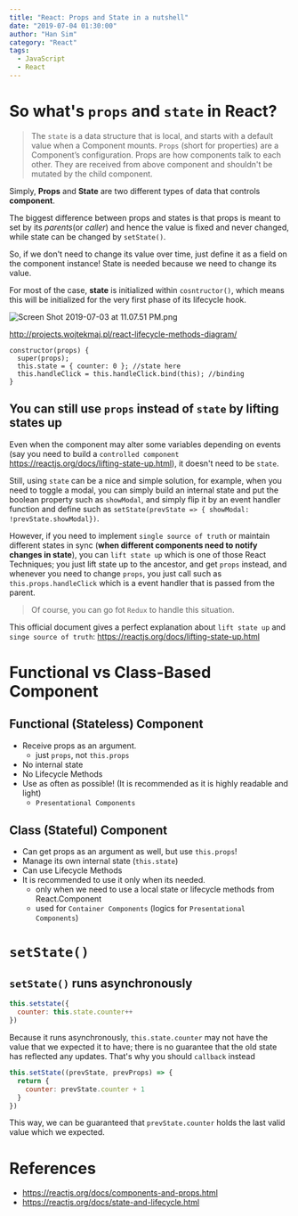 ```yaml
---
title: "React: Props and State in a nutshell"
date: "2019-07-04 01:30:00"
author: "Han Sim"
category: "React"
tags:
  - JavaScript
  - React
---
```


# So what's `props` and `state` in React?

> The `state` is a data structure that is local, and starts with a default value when a Component mounts.
> `Props` (short for properties) are a Component’s configuration. Props are how components talk to each other. They are received from above component and shouldn't be mutated by the child component.

Simply, **Props** and **State** are two different types of data that controls **component**.

The biggest difference between props and states is that props is meant to set by its _parents_(or _caller_) and hence the value is fixed and never changed, while state can be changed by `setState()`.

So, if we don't need to change its value over time, just define it as a field on the component instance! State is needed because we need to change its value.

For most of the case, **state** is initialized within `cosntructor()`, which means this will be initialized for the very first phase of its lifecycle hook.

![Screen Shot 2019-07-03 at 11.07.51 PM.png](https://i.loli.net/2019/07/04/5d1d6d976f01319289.png)

http://projects.wojtekmaj.pl/react-lifecycle-methods-diagram/

```JavaScript{3}
constructor(props) {
  super(props);
  this.state = { counter: 0 }; //state here
  this.handleClick = this.handleClick.bind(this); //binding
}
```

## You can still use `props` instead of `state` by lifting states up

Even when the component may alter some variables depending on events (say you need to build a `controlled component` https://reactjs.org/docs/lifting-state-up.html), it doesn't need to be `state`.

Still, using `state` can be a nice and simple solution, for example, when you need to toggle a modal, you can simply build an internal state and put the boolean property such as `showModal`, and simply flip it by an event handler function and define such as `setState(prevState => { showModal: !prevState.showModal})`.

However, if you need to implement `single source of truth` or maintain different states in sync (**when different components need to notify changes in state**), you can `lift state up` which is one of those React Techniques; you just lift state up to the ancestor, and get `props` instead, and whenever you need to change `props`, you just call such as `this.props.handleClick` which is a event handler that is passed from the parent.

> Of course, you can go fot `Redux` to handle this situation.

This official document gives a perfect explanation about `lift state up` and `singe source of truth`: https://reactjs.org/docs/lifting-state-up.html

# Functional vs Class-Based Component

## Functional (Stateless) Component

- Receive props as an argument.
  - just `props`, not `this.props`
- No internal state
- No Lifecycle Methods
- Use as often as possible! (It is recommended as it is highly readable and light)
  - `Presentational Components`

## Class (Stateful) Component

- Can get props as an argument as well, but use `this.props`!
- Manage its own internal state (`this.state`)
- Can use Lifecycle Methods
- It is recommended to use it only when its needed.
  - only when we need to use a local state or lifecycle methods from React.Component
  - used for `Container Components` (logics for `Presentational Components`)

# `setState()`

## `setState()` runs asynchronously

```JavaScript
this.setstate({
  counter: this.state.counter++
})
```

Because it runs asynchronously, `this.state.counter` may not have the value that we expected it to have; there is no guarantee that the old state has reflected any updates. That's why you should `callback` instead

```JavaScript
this.setState((prevState, prevProps) => {
  return {
    counter: prevState.counter + 1
  }
})
```

This way, we can be guaranteed that `prevState.counter` holds the last valid value which we expected.

# References

- https://reactjs.org/docs/components-and-props.html
- https://reactjs.org/docs/state-and-lifecycle.html
